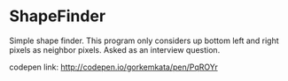# ShapeFinder
Simple shape finder. This program only considers up bottom left and right pixels as neighbor pixels.
Asked as an interview question.

codepen link: http://codepen.io/gorkemkata/pen/PqROYr
